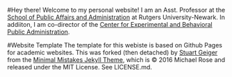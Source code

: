 #Hey there!
Welcome to my personal website!  I am an Asst. Professor at the [School of Public Affairs and Administration](https://spaa.newark.rutgers.edu) at Rutgers University-Newark.  In addiiton, I am co-director of the [Center for Experimental and Behavioral Public Administration](https://spaa.newark.rutgers.edu/cebpa).

#Website Template
The template for this webiste is based on Github Pages for academic websites. This was forked (then detached) by [Stuart Geiger](https://github.com/staeiou) from the [Minimal Mistakes Jekyll Theme](https://mmistakes.github.io/minimal-mistakes/), which is © 2016 Michael Rose and released under the MIT License. See LICENSE.md.
